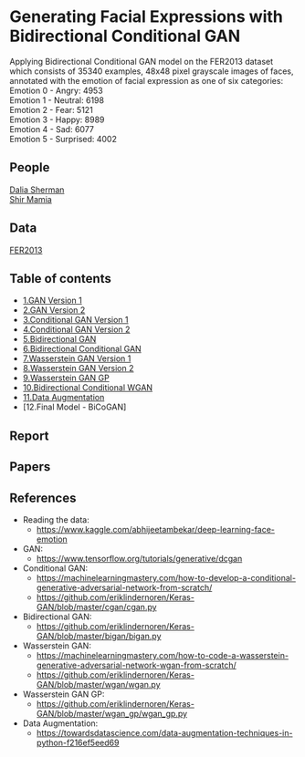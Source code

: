 # Generating Facial Expressions with Bidirectional Conditional GAN
Applying Bidirectional Conditional GAN model on the FER2013 dataset which consists of 35340 examples, 48x48 pixel grayscale images of faces, annotated with the emotion of facial expression as one of six categories:  
Emotion 0 - Angry: 4953  
Emotion 1 - Neutral: 6198  
Emotion 2 - Fear: 5121  
Emotion 3 - Happy: 8989  
Emotion 4 - Sad: 6077  
Emotion 5 - Surprised: 4002

## People
[Dalia Sherman](https://github.com/Dalia-Sher)  
[Shir Mamia](https://github.com/ShirMamia)

## Data
[FER2013](https://www.kaggle.com/ashishpatel26/facial-expression-recognitionferchallenge)

## Table of contents
* [1.GAN Version 1](https://github.com/Dalia-Sher/Generating-Facial-Expressions-Bidirectional-Conditional-WGAN/blob/main/01.GAN_Version_1.ipynb)  
* [2.GAN Version 2](https://github.com/Dalia-Sher/Generating-Facial-Expressions-Bidirectional-Conditional-WGAN/blob/main/02.GAN_Version_2.ipynb)  
* [3.Conditional GAN Version 1](https://github.com/Dalia-Sher/Generating-Facial-Expressions-Bidirectional-Conditional-WGAN/blob/main/03.Conditional_GAN_Version_1.ipynb)  
* [4.Conditional GAN Version 2](https://github.com/Dalia-Sher/Generating-Facial-Expressions-Bidirectional-Conditional-WGAN/blob/main/04.Conditional_GAN_Version_2.ipynb)  
* [5.Bidirectional GAN](https://github.com/Dalia-Sher/Generating-Facial-Expressions-Bidirectional-Conditional-WGAN/blob/main/05.Bidirectional_GAN.ipynb)  
* [6.Bidirectional Conditional GAN](https://github.com/Dalia-Sher/Generating-Facial-Expressions-Bidirectional-Conditional-WGAN/blob/main/06.Bidirectional_Conditional_GAN.ipynb)  
* [7.Wasserstein GAN Version 1](https://github.com/Dalia-Sher/Generating-Facial-Expressions-Bidirectional-Conditional-WGAN/blob/main/07.Wasserstein_GAN_Version_1.ipynb)  
* [8.Wasserstein GAN Version 2](https://github.com/Dalia-Sher/Generating-Facial-Expressions-Bidirectional-Conditional-WGAN/blob/main/08.Wasserstein_GAN_Version_2.ipynb)  
* [9.Wasserstein GAN GP](https://github.com/Dalia-Sher/Generating-Facial-Expressions-Bidirectional-Conditional-WGAN/blob/main/09.Wasserstein_GAN_GP.ipynb)  
* [10.Bidirectional Conditional WGAN](https://github.com/Dalia-Sher/Generating-Facial-Expressions-Bidirectional-Conditional-WGAN/blob/main/10.Bidirectional_Conditional_WGAN.ipynb)  
* [11.Data Augmentation](https://github.com/Dalia-Sher/Generating-Facial-Expressions-Bidirectional-Conditional-GAN/blob/main/11.Data_Augmentation.ipynb)  
* [12.Final Model - BiCoGAN]

## Report

## Papers

## References
* Reading the data: 
  * https://www.kaggle.com/abhijeetambekar/deep-learning-face-emotion
* GAN: 
  * https://www.tensorflow.org/tutorials/generative/dcgan 
* Conditional GAN: 
  * https://machinelearningmastery.com/how-to-develop-a-conditional-generative-adversarial-network-from-scratch/
  * https://github.com/eriklindernoren/Keras-GAN/blob/master/cgan/cgan.py
* Bidirectional GAN: 
  * https://github.com/eriklindernoren/Keras-GAN/blob/master/bigan/bigan.py
* Wasserstein GAN: 
  * https://machinelearningmastery.com/how-to-code-a-wasserstein-generative-adversarial-network-wgan-from-scratch/  
  * https://github.com/eriklindernoren/Keras-GAN/blob/master/wgan/wgan.py
* Wasserstein GAN GP: 
  * https://github.com/eriklindernoren/Keras-GAN/blob/master/wgan_gp/wgan_gp.py
* Data Augmentation:
  * https://towardsdatascience.com/data-augmentation-techniques-in-python-f216ef5eed69
